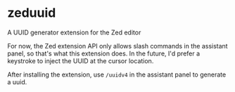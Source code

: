 # zeduuid

A UUID generator extension for the Zed editor

For now, the Zed extension API only allows slash commands in the assistant panel, so that's what this extension does. In the future, I'd prefer a keystroke to inject the UUID at the cursor location.

After installing the extension, use `/uuidv4` in the assistant panel to generate a uuid.
